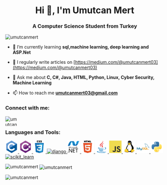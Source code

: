 <h1 align="center">Hi 👋, I'm Umutcan Mert</h1>
<h3 align="center">A Computer Science Student from Turkey</h3>

<p align="left"> <img src="https://komarev.com/ghpvc/?username=umutcanmert&label=Profile%20views&color=0e75b6&style=flat" alt="umutcanmert" /> </p>

- 🌱 I’m currently learning **sql,machine learning, deep learning and ASP.Net**

- 📝 I regularly write articles on [https://medium.com/@umutcanmert03](https://medium.com/@umutcanmert03)

- 💬 Ask me about **C, C#, Java, HTML, Python, Linux, Cyber Security, Machine Learning**

- 📫 How to reach me **umutcanmert03@gmail.com**

<h3 align="left">Connect with me:</h3>
<p align="left">
<a href="https://linkedin.com/in/umutcan-mert" target="blank"><img align="left" src="https://raw.githubusercontent.com/rahuldkjain/github-profile-readme-generator/master/src/images/icons/Social/linked-in-alt.svg" alt="umutcanmert" height="30" width="40" /></a>
<img src="" witdh="200" height="200"></img>
</p>

<h3 align="left">Languages and Tools:</h3>
<p align="left"> <a href="https://www.cprogramming.com/" target="_blank" rel="noreferrer"> <img src="https://raw.githubusercontent.com/devicons/devicon/master/icons/c/c-original.svg" alt="c" width="40" height="40"/> </a> <a href="https://www.w3schools.com/cs/" target="_blank" rel="noreferrer"> <img src="https://raw.githubusercontent.com/devicons/devicon/master/icons/csharp/csharp-original.svg" alt="csharp" width="40" height="40"/> </a> <a href="https://www.w3schools.com/css/" target="_blank" rel="noreferrer"> <img src="https://raw.githubusercontent.com/devicons/devicon/master/icons/css3/css3-original-wordmark.svg" alt="css3" width="40" height="40"/> </a> <a href="https://www.djangoproject.com/" target="_blank" rel="noreferrer"> <img src="https://cdn.worldvectorlogo.com/logos/django.svg" alt="django" width="40" height="40"/> </a> <a href="https://dotnet.microsoft.com/" target="_blank" rel="noreferrer"> <img src="https://raw.githubusercontent.com/devicons/devicon/master/icons/dot-net/dot-net-original-wordmark.svg" alt="dotnet" width="40" height="40"/> </a> <a href="https://www.w3.org/html/" target="_blank" rel="noreferrer"> <img src="https://raw.githubusercontent.com/devicons/devicon/master/icons/html5/html5-original-wordmark.svg" alt="html5" width="40" height="40"/> </a> <a href="https://www.java.com" target="_blank" rel="noreferrer"> <img src="https://raw.githubusercontent.com/devicons/devicon/master/icons/java/java-original.svg" alt="java" width="40" height="40"/> </a> <a href="https://developer.mozilla.org/en-US/docs/Web/JavaScript" target="_blank" rel="noreferrer"> <img src="https://raw.githubusercontent.com/devicons/devicon/master/icons/javascript/javascript-original.svg" alt="javascript" width="40" height="40"/> </a> <a href="https://www.linux.org/" target="_blank" rel="noreferrer"> <img src="https://raw.githubusercontent.com/devicons/devicon/master/icons/linux/linux-original.svg" alt="linux" width="40" height="40"/> </a> <a href="https://www.mysql.com/" target="_blank" rel="noreferrer"> <img src="https://raw.githubusercontent.com/devicons/devicon/master/icons/mysql/mysql-original-wordmark.svg" alt="mysql" width="40" height="40"/> </a> <a href="https://www.python.org" target="_blank" rel="noreferrer"> <img src="https://raw.githubusercontent.com/devicons/devicon/master/icons/python/python-original.svg" alt="python" width="40" height="40"/> </a> <a href="https://scikit-learn.org/" target="_blank" rel="noreferrer"> <img src="https://upload.wikimedia.org/wikipedia/commons/0/05/Scikit_learn_logo_small.svg" alt="scikit_learn" width="40" height="40"/> </a> </p>

<p><img align="left" src="https://github-readme-stats.vercel.app/api/top-langs?username=umutcanmert&show_icons=true&locale=en&layout=compact" alt="umutcanmert" /></p>

<p>&nbsp;<img align="center" src="https://github-readme-stats.vercel.app/api?username=umutcanmert&show_icons=true&locale=en" alt="umutcanmert" /></p>

<p><img align="center" src="https://github-readme-streak-stats.herokuapp.com/?user=umutcanmert&" alt="umutcanmert" /></p>
